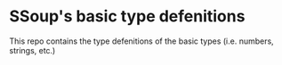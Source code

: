 # SSoup's basic type defenitions
This repo contains the type defenitions of the basic types (i.e. numbers, strings, etc.)


